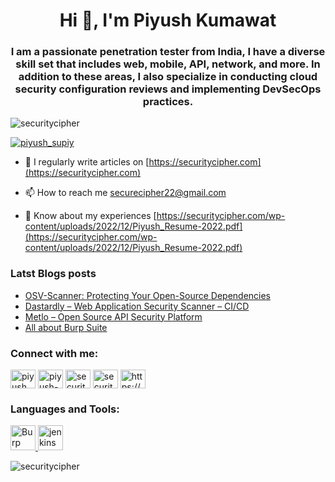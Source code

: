 
<h1 align="center">Hi 👋, I'm Piyush Kumawat</h1>
<h3 align="center">I am a passionate penetration tester from India, I have a diverse skill set that includes web, mobile, API, network, and more. In addition to these areas, I also specialize in conducting cloud security configuration reviews and implementing DevSecOps practices.</h3>

<p align="left"> <img src="https://komarev.com/ghpvc/?username=securitycipher&label=Profile%20views&color=0e75b6&style=flat" alt="securitycipher" /> </p>

<p align="left"> <a href="https://twitter.com/piyush_supiy" target="blank"><img src="https://img.shields.io/twitter/follow/piyush_supiy?logo=twitter&style=for-the-badge" alt="piyush_supiy" /></a> </p>

- 📝 I regularly write articles on [https://securitycipher.com](https://securitycipher.com)

- 📫 How to reach me securecipher22@gmail.com

- 📄 Know about my experiences [https://securitycipher.com/wp-content/uploads/2022/12/Piyush_Resume-2022.pdf](https://securitycipher.com/wp-content/uploads/2022/12/Piyush_Resume-2022.pdf)

### Latst Blogs posts
<!-- BLOG-POST-LIST:START -->
- [OSV-Scanner: Protecting Your Open-Source Dependencies](https://securitycipher.com/2023/01/30/osv-scanner/)
- [Dastardly – Web Application Security Scanner – CI/CD](https://securitycipher.com/2023/01/23/dastardly-web-application-security-scanner/)
- [Metlo – Open Source API Security Platform](https://securitycipher.com/2023/01/17/metlo-open-source-api-security-platform/)
- [All about Burp Suite](https://securitycipher.com/2023/01/12/all-about-burp-suite/)
<!-- BLOG-POST-LIST:END -->

<h3 align="left">Connect with me:</h3>
<p align="left">
<a href="https://twitter.com/piyush_supiy" target="blank"><img align="center" src="https://raw.githubusercontent.com/rahuldkjain/github-profile-readme-generator/master/src/images/icons/Social/twitter.svg" alt="piyush_supiy" height="30" width="40" /></a>
<a href="https://linkedin.com/in/piyush-kumawat" target="blank"><img align="center" src="https://raw.githubusercontent.com/rahuldkjain/github-profile-readme-generator/master/src/images/icons/Social/linked-in-alt.svg" alt="piyush-kumawat" height="30" width="40" /></a>
<a href="https://instagram.com/securitycipher" target="blank"><img align="center" src="https://raw.githubusercontent.com/rahuldkjain/github-profile-readme-generator/master/src/images/icons/Social/instagram.svg" alt="securitycipher" height="30" width="40" /></a>
<a href="https://www.youtube.com/c/securitycipher" target="blank"><img align="center" src="https://raw.githubusercontent.com/rahuldkjain/github-profile-readme-generator/master/src/images/icons/Social/youtube.svg" alt="securitycipher" height="30" width="40" /></a>
<a href="/https://securitycipher.com/post-sitemap.xml" target="blank"><img align="center" src="https://raw.githubusercontent.com/rahuldkjain/github-profile-readme-generator/master/src/images/icons/Social/rss.svg" alt="https://securitycipher.com/post-sitemap.xml" height="30" width="40" /></a>
</p>

<h3 align="left">Languages and Tools:</h3>
<p align="left"> <a href="https://portswigger.net/" target="_blank" rel="noreferrer"> <img src="https://www.kali.org/tools/burpsuite/images/burpsuite-logo.svg" alt="Burp Suite" width="40" height="40"/> </a><a href="https://www.jenkins.io" target="_blank" rel="noreferrer"> <img src="https://www.vectorlogo.zone/logos/jenkins/jenkins-icon.svg" alt="jenkins" width="40" height="40"/> </a>  </p>

<p><img align="left" src="https://github-readme-stats.vercel.app/api/top-langs?username=securitycipher&show_icons=true&locale=en&layout=compact" alt="securitycipher" /></p>


